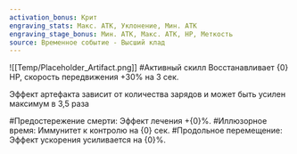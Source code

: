 ```yaml
---
activation_bonus: Крит
engraving_stats: Макс. АТК, Уклонение, Мин. АТК
engraving_stage_bonus: Мин. АТК, Макс. АТК, HP, Меткость
source: Временное событие - Высший клад
---
```

![[Temp/Placeholder_Artifact.png]]
#Активный скилл
Восстанавливает {0} HP, скорость передвижения +30% на 3 сек.

Эффект артефакта зависит от количества зарядов и может быть усилен максимум в 3,5 раза

#Предостережение смерти: 
Эффект лечения +{0}%.
#Иллюзорное время: 
Иммунитет к контролю на {0} сек.
#Продольное перемещение: 
Эффект ускорения усиливается на {0}%.
